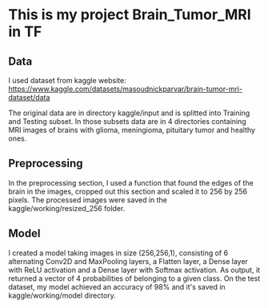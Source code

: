 # This is my project Brain_Tumor_MRI in TF
## Data
I used dataset from kaggle website: https://www.kaggle.com/datasets/masoudnickparvar/brain-tumor-mri-dataset/data

The original data are in directory kaggle/input and is splitted into Training and Testing subset.
In those subsets data are in 4 directories containing MRI images of brains with glioma, meningioma, pituitary tumor and healthy ones.
## Preprocessing
In the preprocessing section, I used a function that found the edges of the brain in the images, cropped out this section and scaled it to 256 by 256 pixels.
The processed images were saved in the kaggle/working/resized_256 folder.
## Model
I created a model taking images in size (256,256,1), consisting of 6 alternating Conv2D and MaxPooling layers, a Flatten layer, a Dense layer with ReLU activation and a Dense layer with Softmax activation.
As output, it returned a vector of 4 probabilities of belonging to a given class.
On the test dataset, my model achieved an accuracy of 98% and it's saved in kaggle/working/model directory.
